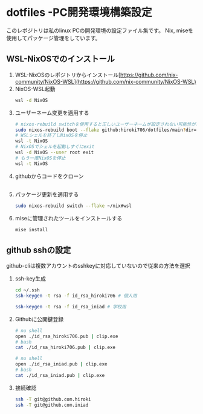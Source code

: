# dotfiles -PC開発環境構築設定
このレポジトリは私のlinux PCの開発環境の設定ファイル集です。
Nix, miseを使用してパッケージ管理をしています。

## WSL-NixOSでのインストール
1. WSL-NixOSのレポジトリからインストール[https://github.com/nix-community/NixOS-WSL](https://github.com/nix-community/NixOS-WSL)
2. NixOS-WSL起動
    ```bash
    wsl -d NixOS
    ```
3. ユーザーネーム変更を適用する
    ```bash
    # nixos-rebuild switchを使用すると正しいユーザーネームが設定されない可能性があります
    sudo nixos-rebuild boot --flake github:hiroki706/dotfiles/main?dir=nix/#wsl
    # WSLシェルを終了しNixOSを停止
    wsl -t NixOS
    # NixOSでシェルを起動しすぐにexit
    wsl -d NixOS --user root exit
    # もう一度NixOSを停止
    wsl -t NixOS
    ```
4. githubからコードをクローン
    ```bash

    ```
5. パッケージ更新を適用する
    ```bash
    sudo nixos-rebuild switch --flake ~/nix#wsl
    ```
6. miseに管理されたツールをインストールする
    ```bash
    mise install
    ```


## github sshの設定
github-cliは複数アカウントのsshkeyに対応していないので従来の方法を選択
1. ssh-key生成
    ```bash
    cd ~/.ssh
    ssh-keygen -t rsa -f id_rsa_hiroki706 # 個人用
    ```
    ```bash
    ssh-keygen -t rsa -f id_rsa_iniad # 学校用
    ```
2. Githubに公開鍵登録
    ```sh
    # nu shell
    open ./id_rsa_hiroki706.pub | clip.exe
    # bash 
    cat ./id_rsa_hiroki706.pub | clip.exe
    ```
    ```sh
    # nu shell
    open ./id_rsa_iniad.pub | clip.exe
    # bash 
    cat ./id_rsa_iniad.pub | clip.exe
    ```

3. 接続確認
    ```bash
    ssh -T git@github.com.hiroki
    ssh -T git@github.com.iniad
    ```
